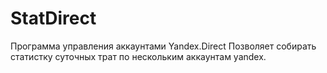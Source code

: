 # StatDirect
 Программа управления аккаунтами Yandex.Direct
 Позволяет собирать статистку суточных трат по нескольким аккаунтам yandex.
 
